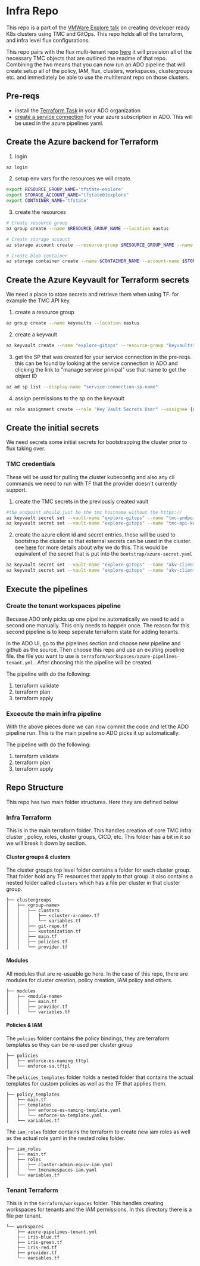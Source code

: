 # Infra Repo

This repo is a part of the [VMWare Explore talk](https://event.vmware.com/flow/vmware/explore2023lv/content/page/catalog?tab.contentcatalogtabs=1627421929827001vRXW&search=code2900LV) on creating developer ready K8s clusters using TMC and GitOps. This repo holds all of the terraform, and infra level flux configurations.


This repo pairs with the flux multi-tenant repo [here]() it will provision all of the necessary TMC objects that are outlined the readme of that repo. Combining the two means that you can now run an ADO pipeline that will create setup all of the policy, IAM, flux, clusters, workspaces, clustergroups etc. and immediately be able to use the multitenant repo on those clusters.
## Pre-reqs

* install the [Terraform Task](https://marketplace.visualstudio.com/items?itemName=ms-devlabs.custom-terraform-tasks) in your ADO organization
* [create a service connection](https://learn.microsoft.com/en-us/azure/devops/pipelines/library/service-endpoints?view=azure-devops&tabs=yaml#create-a-service-connection) for your azure subscription in ADO. This will be used in the azure pipelines yaml. 

## Create the Azure backend for Terraform

1. login

```bash
az login
```

2. setup env vars for the resources we will create.

```bash
export RESOURCE_GROUP_NAME='tfstate-explore'
export STORAGE_ACCOUNT_NAME="tfstate01explore"
export CONTAINER_NAME='tfstate'
```

3. create the resources
```bash
# Create resource group
az group create --name $RESOURCE_GROUP_NAME --location eastus

# Create storage account
az storage account create --resource-group $RESOURCE_GROUP_NAME --name $STORAGE_ACCOUNT_NAME --sku Standard_LRS --encryption-services blob

# Create blob container
az storage container create --name $CONTAINER_NAME --account-name $STORAGE_ACCOUNT_NAME

```

## Create the Azure Keyvault for Terraform secrets

We need a place to store secrets and retrieve them when using TF. for example the TMC API key.

1. create a resource group 

```bash 
az group create --name keyvaults --location eastus
```

2. create a keyvault

```bash
az keyvault create --name "explore-gitops" --resource-group "keyvaults" --location "EastUS"

```

3. get the SP that was created for your service connection in the pre-reqs. this can be found by looking at the service connection in ADO and clicking the link to "manage service prinipal" use that name to get the object ID

```bash
az ad sp list --display-name "service-connection-sp-name"
```

4. assign permissions to the sp on the keyvault


```bash
az role assignment create --role "Key Vault Secrets User" --assignee {object id from output above} --scope /subscriptions/{subscriptionid}/resourcegroups/keyvaults/providers/Microsoft.KeyVault/vaults/explore-gitops

```

## Create the initial secrets

We need secrets some initial secrets for bootstrapping the cluster prior to flux taking over.

### TMC credentials

These will be used for pulling the cluster kubeconfig and also any cli commands we need to run with TF that the provider doesn't currently support.

1. create the TMC secrets in the previously created vault

```bash
#the endpoint should just be the tmc hostname without the https://
az keyvault secret set --vault-name "explore-gitops" --name "tmc-endpoint" --value "<tmc-endpoint>"
az keyvault secret set --vault-name "explore-gitops" --name "tmc-api-key" --value "<tmc-api-key>"
```

2. create the azure client id and secret entries. these will be used to bootstrap the cluster so that external secrets can be used in the cluster. see [here](https://github.com/warroyo/flux-tmc-multitenant/blob/main/README.md#secret-tenancy) for more details about why we do this. This would be equivalent of the secret that is put into the `bootstrap/azure-secret.yaml`

```bash
az keyvault secret set --vault-name "explore-gitops" --name "akv-client-id" --value "<client-id>"
az keyvault secret set --vault-name "explore-gitops" --name "akv-client-secret" --value "<client-secret>"
```


## Execute the pipelines

### Create the tenant workspaces pipeline

Becuase ADO only picks up one pipeline automatically we need to add a second one manually. This only needs to happen once. The reason for this second pipeline is to keep seperate  terraform state for adding tenants.

In the ADO UI, go to the pipelines section and choose new pipeline and github as the source. Then choose this repo and use an existing pipeline file. the file you want to use is `terraform/workspaces/azure-pipelines-tenant.yml` . After choosing this the pipeline will be created.


The pipeline with do the following:

1. terraform validate
2. terraform plan
3. terraform apply

### Excecute the main infra pipeline

With the above pieces done we can now commit the code and let the ADO pipeline run. This is the main pipeline so ADO picks it up automatically.

The pipeline with do the following:

1. terraform validate
2. terraform plan
3. terraform apply



## Repo Structure

This repo has two main folder structures. Here they are defined below

### Infra Terraform

This is in the main terraform folder. This handles creation of core TMC infra: cluster , policy, roles, cluster groups, CICD, etc. This folder has a bit in it so we will break it down by section.

#### Cluster groups & clusters

The cluster groups top level folder contains a folder for each cluster group. That folder hold any TF resources that apply to that group. It also contains a nested folder called `clusters` which has a file per cluster in that cluster group.

```
├── clustergroups
│   ├── <group-name>
│   │   ├── clusters
│   │   │   ├── <cluster-x-name>.tf
│   │   │   └── variables.tf
│   │   ├── git-repo.tf
│   │   ├── kustomization.tf
│   │   ├── main.tf
│   │   ├── policies.tf
│   │   └── provider.tf
```





#### Modules

All modules that are re-usuable go here. In the case of this repo, there are modules for cluster creation, policy creation, IAM policy and others. 

```
├── modules
│   ├── <module-name>
│   │   ├── main.tf
│   │   ├── provider.tf
│   │   └── variables.tf
```
#### Policies & IAM

The `polcies` folder contains the policy bindings, they are terraform templates so they can be re-used per cluster group

```
├── policies
│   ├── enforce-es-naming.tftpl
│   └── enforce-sa.tftpl
```


The `policies_templates` folder holds a nested folder that contains the actual templates for custom policies as well as the TF that applies them.
```
├── policy_templates
│   ├── main.tf
│   ├── templates
│   │   ├── enforce-es-naming-template.yaml
│   │   └── enforce-sa-template.yaml
│   └── variables.tf
```


The `iam_roles` folder contains the terraform to create new iam roles as well as the actual role yaml in the nested roles folder. 
```
├── iam_roles
│   ├── main.tf
│   ├── roles
│   │   ├── cluster-admin-equiv-iam.yaml
│   │   └── tmcnamespaces-iam.yaml
│   └── variables.tf
```

### Tenant Terraform

This is in the `terraform/workspaces` folder. This handles creating workspaces for tenants and the IAM permissions. In this directory there is a file per tenant.


```
└── workspaces
    ├── azure-pipelines-tenant.yml
    ├── iris-blue.tf
    ├── iris-green.tf
    ├── iris-red.tf
    ├── provider.tf
    └── variables.tf
```